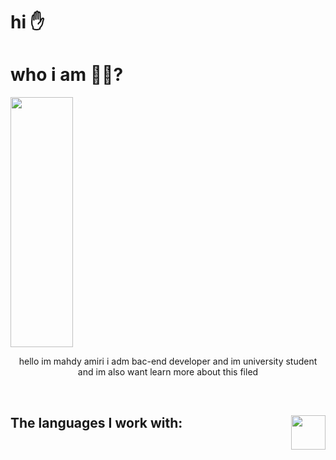 # hi ✋
# who i am 🤷‍♂️?
<img align="center" width="100p" height="400px" src="https://user-images.githubusercontent.com/74038190/213910845-af37a709-8995-40d6-be59-724526e3c3d7.gif" />
<br />

<p align="center" font-size: 15px;>hello im mahdy amiri i adm bac-end developer and im university student and im also want learn more about this filed  </p>

<br />

## The languages ​​I work with: <img height="55px" align="right" src="https://user-images.githubusercontent.com/74038190/212284087-bbe7e430-757e-4901-90bf-4cd2ce3e1852.gif" />
